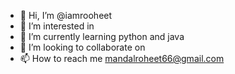 - 👋 Hi, I’m @iamrooheet
- 👀 I’m interested in 
- 🌱 I’m currently learning python and java 
- 💞️ I’m looking to collaborate on 
- 📫 How to reach me  mandalroheet66@gmail.com

<!---
iamrooheet/iamrooheet is a ✨ special ✨ repository because its `README.md` (this file) appears on your GitHub profile.
You can click the Preview link to take a look at your changes.
--->
